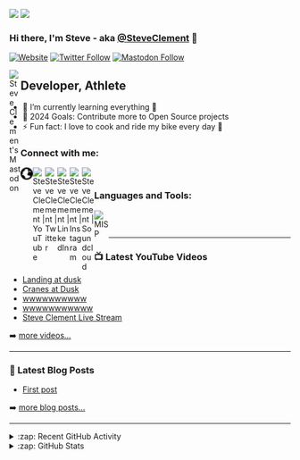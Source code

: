 ![](https://github-readme-stats-sigma-five.vercel.app/api?username=SteveClement&show_icons=true&count_private=true)
![](https://github-readme-stats-sigma-five.vercel.app/api/top-langs/?username=SteveClement&hide=html&layout=compact)

### Hi there, I'm Steve - aka [@SteveClement][website] 👋

[![Website](https://img.shields.io/website?label=localhost.lu&style=for-the-badge&url=https%3A%2F%2Flocalhost.lu)](https://localhost.lu)
[![Twitter Follow](https://img.shields.io/twitter/follow/SteveClement?color=1DA1F2&logo=twitter&style=for-the-badge)](https://twitter.com/intent/follow?original_referer=https%3A%2F%2Fgithub.com%2FSteveClement&screen_name=SteveClement)
[![Mastodon Follow](https://img.shields.io/mastodon/follow/110887225494575400?domain=https%3A%2F%2Finfosec.exchange&style=for-the-badge&logo=mastodon)](https://infosec.exchange/@SteveClement)

<a href="https://infosec.exchange/@SteveClement" rel="me">
  <img align="left" alt="Steve Clement's Mastodon" width="20px" src="https://simpleicons.now.sh/mastodon/495f7e" />
</a>

## Developer, Athlete

- 🌱 I’m currently learning everything 🤣
- 🥅 2024 Goals: Contribute more to Open Source projects
- ⚡ Fun fact: I love to cook and ride my bike every day 🚴

### Connect with me:

[<img align="left" alt="localhost.lu" width="22px" src="https://raw.githubusercontent.com/iconic/open-iconic/master/svg/globe.svg" />][website]
[<img align="left" alt="SteveClement | YouTube" width="22px" src="https://cdn.jsdelivr.net/npm/simple-icons@v3/icons/youtube.svg" />][youtube]
[<img align="left" alt="SteveClement | Twitter" width="22px" src="https://cdn.jsdelivr.net/npm/simple-icons@v3/icons/twitter.svg" />][twitter]
[<img align="left" alt="SteveClement | LinkedIn" width="22px" src="https://cdn.jsdelivr.net/npm/simple-icons@v3/icons/linkedin.svg" />][linkedin]
[<img align="left" alt="SteveClement | Instagram" width="22px" src="https://cdn.jsdelivr.net/npm/simple-icons@v3/icons/instagram.svg" />][instagram]
[<img align="left" alt="SteveClement | Soundcloud" width="22px" src="https://cdn.jsdelivr.net/npm/simple-icons@v3/icons/soundcloud.svg" />][soundcloud]

<br />

### Languages and Tools:

[<img align="left" alt="MISP" width="26px" src="https://raw.githubusercontent.com/MISP/MISP/2.4/INSTALL/logos/misp-logo.png" />][mispplaylist]

<br />
<br />

---

### 📺 Latest YouTube Videos

<!-- YOUTUBE:START -->
- [Landing at dusk](https://www.youtube.com/watch?v=EO18Y5ZiJ8U)
- [Cranes at Dusk](https://www.youtube.com/watch?v=7y0bZyBS_BU)
- [wwwwwwwwww](https://www.youtube.com/watch?v=F1YXdsf9fYQ)
- [wwwwwwwwwww](https://www.youtube.com/watch?v=xgNrJrS0fQw)
- [Steve Clement Live Stream](https://www.youtube.com/watch?v=JLc--uBnM-A)
<!-- YOUTUBE:END -->

➡️ [more videos...](https://youtube.com/SteveClement)

---

### 📕 Latest Blog Posts

<!-- BLOG-POST-LIST:START -->
- [First post](https://dev.to/steveclement/first-post-4a52)
<!-- BLOG-POST-LIST:END -->

➡️ [more blog posts...](https://dev.to/SteveClement)

---

<details>
  <summary>:zap: Recent GitHub Activity</summary>

<!--START_SECTION:activity-->
1. 🗣 Commented on [#610](https://github.com/CIRCL/AIL-framework/issues/610#issuecomment-2700634536) in [CIRCL/AIL-framework](https://github.com/CIRCL/AIL-framework)
2. 🔓 Reopened issue [#610](https://github.com/CIRCL/AIL-framework/issues/610) in [CIRCL/AIL-framework](https://github.com/CIRCL/AIL-framework)
3. 🗣 Commented on [#610](https://github.com/CIRCL/AIL-framework/issues/610#issuecomment-2700619767) in [CIRCL/AIL-framework](https://github.com/CIRCL/AIL-framework)
4. 🔒 Closed issue [#610](https://github.com/CIRCL/AIL-framework/issues/610) in [CIRCL/AIL-framework](https://github.com/CIRCL/AIL-framework)
5. ❗ Opened issue [#610](https://github.com/CIRCL/AIL-framework/issues/610) in [CIRCL/AIL-framework](https://github.com/CIRCL/AIL-framework)
<!--END_SECTION:activity-->

</details>

<details>
  <summary>:zap: GitHub Stats</summary>

  <img align="left" alt="SteveClement's GitHub Stats" src="https://github-readme-stats.vercel.app/api?username=SteveClement&show_icons=true&hide_border=true" />

</details>

[website]: https://localhost.lu
[twitter]: https://twitter.com/SteveClement
[youtube]: https://youtube.com/SteveClement
[instagram]: https://instagram.com/SteveClement	
[soundcloud]: https://soundcloud.com/SteveClement	
[linkedin]: https://linkedin.com/in/SteveClement3
[mispplaylist]: https://www.youtube.com/playlist?list=PLdkk3sJ2VZ_hQUKF931M1rqdwSU3h1BZI
